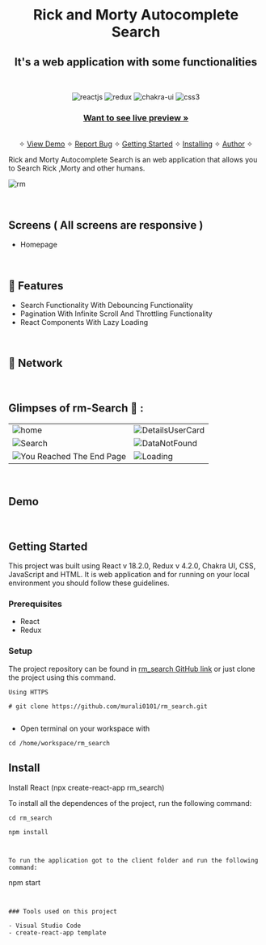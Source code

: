 <h1 align="center">Rick and Morty Autocomplete Search</h1>

<h2 align="center">It's a web application with some functionalities</h2>

<br />
<p align="center">
    <img src="https://img.shields.io/badge/React_(18.2.0)-20232A?style=for-the-badge&logo=react&logoColor=61DAFB" alt="reactjs" />
    <img src="https://img.shields.io/badge/Redux_(4.2.0)-593D88?style=for-the-badge&logo=redux&logoColor=white" alt="redux" />
    <img src="https://img.shields.io/badge/Chakra%20UI-3bc7bd?style=for-the-badge&logo=chakraui&logoColor=white" alt="chakra-ui"/>
    <img src="https://img.shields.io/badge/CSS3-1572B6?style=for-the-badge&logo=css3&logoColor=white" alt="css3"/>

</p>

<h3 align="center"><a href="https://rick-morty-autocomplete-search.netlify.app/"><strong>Want to see live preview »</strong></a></h3>

<p align="center"> 
    <br />&#10023;
    <a href="#Demo">View Demo</a>   &#10023;  
    <a href="https://github.com/murali0101/rm_search/issues">Report Bug</a>    &#10023;
    <a href="#Getting-Started">Getting Started</a> &#10023; <a href="#Install">Installing</a> &#10023;    
    <a href="#Author">Author</a> &#10023;
  </p>
  
  Rick and Morty Autocomplete Search is an web application that allows you to  Search Rick ,Morty and other humans.

 ![rm](https://user-images.githubusercontent.com/66964293/177929299-517f6361-5d79-4e57-8e0d-d0dc8d393527.gif)

  <br />
  
  ## Screens ( All screens are responsive )
   - Homepage
<br />

## 🚀 Features

- Search Functionality With Debouncing Functionality
- Pagination With Infinite Scroll And Throttling Functionality
- React Components With Lazy Loading

<br />

## 🚀 Network



<br />

## Glimpses of rm-Search 🙈 :

<table>
  <tr>
    <td><img src="https://user-images.githubusercontent.com/66964293/177928489-28d491fb-04f3-4e5b-8b0b-a1620ff5753c.png" alt="home" /></td>
    <td><img src="https://user-images.githubusercontent.com/66964293/177928639-5dc79934-a055-48f0-aa41-8b829ef3ae11.png" alt="DetailsUserCard" /></td>
  </tr>
  <tr>
  <td><img src="https://user-images.githubusercontent.com/66964293/177928738-76f1bc9e-3001-4321-9a3e-c3306eddf618.PNG" alt="Search" /></td>
    <td><img src="https://user-images.githubusercontent.com/66964293/177928810-7af382c3-434b-4476-9d72-ea8359966f4c.PNG" alt="DataNotFound" /></td>
  </tr>
  <tr>
 <td><img src="https://user-images.githubusercontent.com/66964293/177928721-15fbc4ea-2d40-401f-8ec2-bbd8c12ae3e3.PNG" alt="You Reached The End Page" /></td>
    <td><img src="https://user-images.githubusercontent.com/66964293/177928907-985d01f1-4938-44ba-9ce2-aedfa1a66a8e.PNG" alt="Loading" /></td>
  </tr>

</table>

<br />

## Demo

<br/>

## Getting Started

This project was built using React v 18.2.0, Redux v 4.2.0, Chakra UI, CSS, JavaScript and HTML. It is web application and for running on your local environment you should follow these guidelines.

### Prerequisites

- React
- Redux

### Setup

The project repository can be found in [rm_search GitHub link](https://github.com/murali0101/rm_search) or just clone the project using this command.

```
Using HTTPS

# git clone https://github.com/murali0101/rm_search.git


```

- Open terminal on your workspace with

```
cd /home/workspace/rm_search

```

## Install

Install React (npx create-react-app rm_search)

To install all the dependences of the project, run the following command:

```
cd rm_search

npm install



To run the application got to the client folder and run the following command:

```

npm start

```


### Tools used on this project

- Visual Studio Code
- create-react-app template

```
